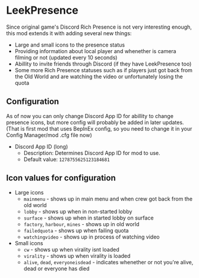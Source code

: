 # LeekPresence

Since original game's Discord Rich Presence is not very interesting enough, this mod extends it with adding several new things:
- Large and small icons to the presence status
- Providing information about local player and whenether is camera filming or not (updated every 10 seconds)
- Abillity to invite friends through Discord (if they have LeekPresence too)
- Some more Rich Presence statuses such as if players just got back from the Old World and are watching the video or unfortunately losing the quota

## Configuration

As of now you can only change Discord App ID for abillity to change presence icons, but more config will probably be added in later updates.
(That is first mod that uses BepInEx config, so you need to change it in your Config Manager/mod .cfg file now)

- Discord App ID (long)
  - Description: Determines Discord App ID for mod to use.
  - Default value: `1278755625123184681`
  
## Icon values for configuration

- Large icons
  - `mainmenu` - shows up in main menu and when crew got back from the old world
  - `lobby` - shows up when in non-started lobby
  - `surface` - shows up when in started lobby on surface
  - `factory`, `harbour`, `mines` - shows up in old world
  - `failedquota` - shows up when failing quota
  - `watchingvideo` - shows up in process of watching video
- Small icons
  - `cw` - shows up when virality isnt loaded
  - `virality` - shows up when virality is loaded
  - `alive`, `dead`, `everyoneisdead` - indicates whenether or not you're alive, dead or everyone has died
